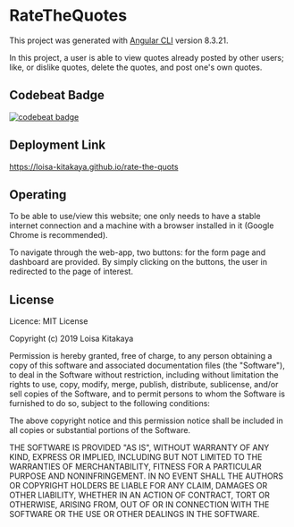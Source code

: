 # RateTheQuotes

This project was generated with [Angular CLI](https://github.com/angular/angular-cli) version 8.3.21.

In this project, a user is able to view quotes already posted by other users; like, or dislike quotes, delete the quotes, and post one's own quotes.

## Codebeat Badge

[![codebeat badge](https://codebeat.co/badges/d815b575-d246-458d-a8c1-91f1071d4104)](https://codebeat.co/projects/github-com-loisa-kitakaya-rate-the-quots-master)

## Deployment Link

<https://loisa-kitakaya.github.io/rate-the-quots>

## Operating

To be able to use/view this website; one only needs to have a stable internet connection and a machine with a browser installed in it (Google Chrome is recommended).

To navigate through the web-app, two buttons: for the form page and dashboard are provided. By simply clicking on the buttons, the user in redirected to the page of interest.

## License

Licence: MIT License

Copyright (c) 2019 Loisa Kitakaya

Permission is hereby granted, free of charge, to any person obtaining a copy of this software and associated documentation files (the "Software"), to deal in the Software without restriction, including without limitation the rights to use, copy, modify, merge, publish, distribute, sublicense, and/or sell copies of the Software, and to permit persons to whom the Software is furnished to do so, subject to the following conditions:

The above copyright notice and this permission notice shall be included in all copies or substantial portions of the Software.

THE SOFTWARE IS PROVIDED "AS IS", WITHOUT WARRANTY OF ANY KIND, EXPRESS OR IMPLIED, INCLUDING BUT NOT LIMITED TO THE WARRANTIES OF MERCHANTABILITY, FITNESS FOR A PARTICULAR PURPOSE AND NONINFRINGEMENT. IN NO EVENT SHALL THE AUTHORS OR COPYRIGHT HOLDERS BE LIABLE FOR ANY CLAIM, DAMAGES OR OTHER LIABILITY, WHETHER IN AN ACTION OF CONTRACT, TORT OR OTHERWISE, ARISING FROM, OUT OF OR IN CONNECTION WITH THE SOFTWARE OR THE USE OR OTHER DEALINGS IN THE SOFTWARE.
